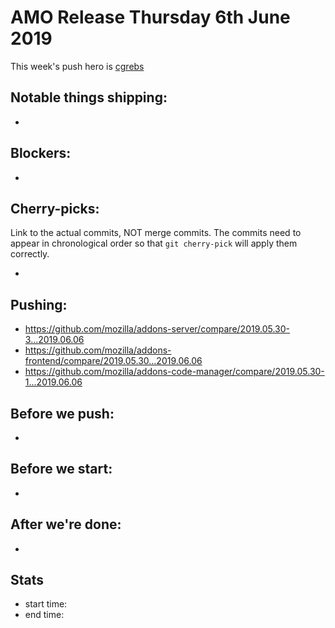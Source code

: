 # AMO Release Thursday 6th June 2019

This week's push hero is [cgrebs](https://github.com/EnTeQuAk)

## Notable things shipping:

*

## Blockers:

*

## Cherry-picks:

Link to the actual commits, NOT merge commits. The commits need to appear
in chronological order so that `git cherry-pick` will apply them correctly.

*

## Pushing:

- https://github.com/mozilla/addons-server/compare/2019.05.30-3...2019.06.06
- https://github.com/mozilla/addons-frontend/compare/2019.05.30...2019.06.06
- https://github.com/mozilla/addons-code-manager/compare/2019.05.30-1...2019.06.06

## Before we push:

*

## Before we start:

*

## After we're done:

*

## Stats

- start time:
- end time:
